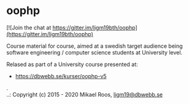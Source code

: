 oophp
===================

[![Join the chat at https://gitter.im/ligm19bth/oophp](https://gitter.im/ligm19bth/oophp)

Course material for course, aimed at a swedish target audience being software engineering / computer science students at University level.

Relased as part of a University course presented at:

* https://dbwebb.se/kurser/oophp-v5

.                                                             
..:  Copyright (c) 2015 - 2020 Mikael Roos, ligm19@dbwebb.se  
